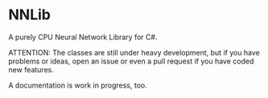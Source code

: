# NNLib
A purely CPU Neural Network Library for C#.

ATTENTION: The classes are still under heavy development, but if you have problems or ideas, open an issue or even a pull request if you have coded new features.

A documentation is work in progress, too.
